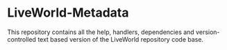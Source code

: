 # LiveWorld-Metadata
This repository contains all the help, handlers, dependencies and version-controlled text based version of the LiveWorld repository code base.
